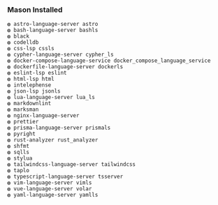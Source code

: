 ### Mason Installed
    ◍ astro-language-server astro
    ◍ bash-language-server bashls
    ◍ black
    ◍ codelldb
    ◍ css-lsp cssls
    ◍ cypher-language-server cypher_ls
    ◍ docker-compose-language-service docker_compose_language_service
    ◍ dockerfile-language-server dockerls
    ◍ eslint-lsp eslint
    ◍ html-lsp html
    ◍ intelephense
    ◍ json-lsp jsonls
    ◍ lua-language-server lua_ls
    ◍ markdownlint
    ◍ marksman
    ◍ nginx-language-server
    ◍ prettier
    ◍ prisma-language-server prismals
    ◍ pyright
    ◍ rust-analyzer rust_analyzer
    ◍ shfmt
    ◍ sqlls
    ◍ stylua
    ◍ tailwindcss-language-server tailwindcss
    ◍ taplo
    ◍ typescript-language-server tsserver
    ◍ vim-language-server vimls
    ◍ vue-language-server volar
    ◍ yaml-language-server yamlls
